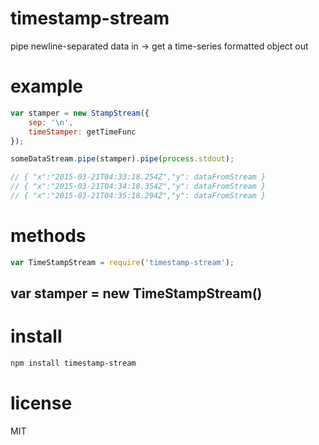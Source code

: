 # timestamp-stream
pipe newline-separated data in -> get a time-series formatted object out


# example
```javascript
var stamper = new StampStream({
    sep: '\n',
    timeStamper: getTimeFunc
});

someDataStream.pipe(stamper).pipe(process.stdout);

// { "x":"2015-03-21T04:33:18.254Z","y": dataFromStream }
// { "x":"2015-03-21T04:34:18.354Z","y": dataFromStream }
// { "x":"2015-03-21T04:35:18.294Z","y": dataFromStream }
```

# methods
```javascript
var TimeStampStream = require('timestamp-stream');
```

## var stamper = new TimeStampStream()

# install
```bash
npm install timestamp-stream
```

# license
MIT
